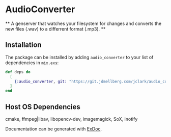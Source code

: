 # AudioConverter

** A genserver that watches your filesystem for changes and converts the new files (.wav) to a differrent format (.mp3). **

## Installation

The package can be installed
by adding `audio_converter` to your list of dependencies in `mix.exs`:

```elixir
def deps do
  [
    {:audio_converter, git: "https://git.jdmellberg.com/jclark/audio_converter.git"}
  ]
end
```


## Host OS Dependencies

cmake, ffmpeg|libav, libopencv-dev, imagemagick, SoX,  inotify

Documentation can be generated with [ExDoc](https://github.com/elixir-lang/ex_doc).

